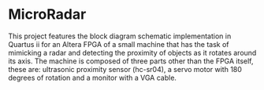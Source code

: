 # MicroRadar
This project features the block diagram schematic implementation in Quartus ii for an Altera FPGA of a small machine that has the task of mimicking a radar and detecting the proximity of objects as it rotates around its axis.
The machine is composed of three parts other than the FPGA itself, these are: ultrasonic proximity sensor (hc-sr04), a servo motor with 180 degrees of rotation and a monitor with a VGA cable.
